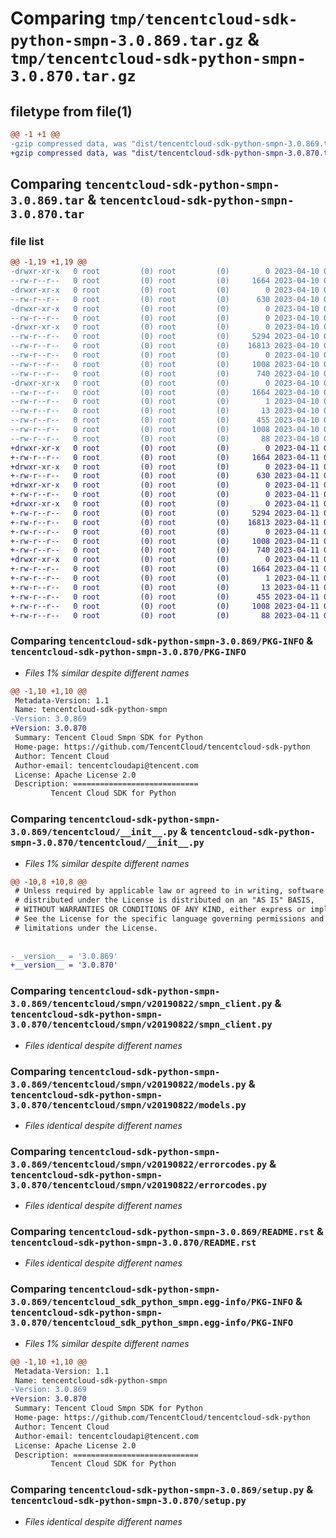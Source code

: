 # Comparing `tmp/tencentcloud-sdk-python-smpn-3.0.869.tar.gz` & `tmp/tencentcloud-sdk-python-smpn-3.0.870.tar.gz`

## filetype from file(1)

```diff
@@ -1 +1 @@
-gzip compressed data, was "dist/tencentcloud-sdk-python-smpn-3.0.869.tar", last modified: Mon Apr 10 03:12:29 2023, max compression
+gzip compressed data, was "dist/tencentcloud-sdk-python-smpn-3.0.870.tar", last modified: Tue Apr 11 03:52:08 2023, max compression
```

## Comparing `tencentcloud-sdk-python-smpn-3.0.869.tar` & `tencentcloud-sdk-python-smpn-3.0.870.tar`

### file list

```diff
@@ -1,19 +1,19 @@
-drwxr-xr-x   0 root         (0) root         (0)        0 2023-04-10 03:12:29.000000 tencentcloud-sdk-python-smpn-3.0.869/
--rw-r--r--   0 root         (0) root         (0)     1664 2023-04-10 03:12:29.000000 tencentcloud-sdk-python-smpn-3.0.869/PKG-INFO
-drwxr-xr-x   0 root         (0) root         (0)        0 2023-04-10 03:12:29.000000 tencentcloud-sdk-python-smpn-3.0.869/tencentcloud/
--rw-r--r--   0 root         (0) root         (0)      630 2023-04-10 03:12:29.000000 tencentcloud-sdk-python-smpn-3.0.869/tencentcloud/__init__.py
-drwxr-xr-x   0 root         (0) root         (0)        0 2023-04-10 03:12:29.000000 tencentcloud-sdk-python-smpn-3.0.869/tencentcloud/smpn/
--rw-r--r--   0 root         (0) root         (0)        0 2023-04-10 03:12:29.000000 tencentcloud-sdk-python-smpn-3.0.869/tencentcloud/smpn/__init__.py
-drwxr-xr-x   0 root         (0) root         (0)        0 2023-04-10 03:12:29.000000 tencentcloud-sdk-python-smpn-3.0.869/tencentcloud/smpn/v20190822/
--rw-r--r--   0 root         (0) root         (0)     5294 2023-04-10 03:12:29.000000 tencentcloud-sdk-python-smpn-3.0.869/tencentcloud/smpn/v20190822/smpn_client.py
--rw-r--r--   0 root         (0) root         (0)    16813 2023-04-10 03:12:29.000000 tencentcloud-sdk-python-smpn-3.0.869/tencentcloud/smpn/v20190822/models.py
--rw-r--r--   0 root         (0) root         (0)        0 2023-04-10 03:12:29.000000 tencentcloud-sdk-python-smpn-3.0.869/tencentcloud/smpn/v20190822/__init__.py
--rw-r--r--   0 root         (0) root         (0)     1008 2023-04-10 03:12:29.000000 tencentcloud-sdk-python-smpn-3.0.869/tencentcloud/smpn/v20190822/errorcodes.py
--rw-r--r--   0 root         (0) root         (0)      740 2023-04-10 03:12:29.000000 tencentcloud-sdk-python-smpn-3.0.869/README.rst
-drwxr-xr-x   0 root         (0) root         (0)        0 2023-04-10 03:12:29.000000 tencentcloud-sdk-python-smpn-3.0.869/tencentcloud_sdk_python_smpn.egg-info/
--rw-r--r--   0 root         (0) root         (0)     1664 2023-04-10 03:12:29.000000 tencentcloud-sdk-python-smpn-3.0.869/tencentcloud_sdk_python_smpn.egg-info/PKG-INFO
--rw-r--r--   0 root         (0) root         (0)        1 2023-04-10 03:12:29.000000 tencentcloud-sdk-python-smpn-3.0.869/tencentcloud_sdk_python_smpn.egg-info/dependency_links.txt
--rw-r--r--   0 root         (0) root         (0)       13 2023-04-10 03:12:29.000000 tencentcloud-sdk-python-smpn-3.0.869/tencentcloud_sdk_python_smpn.egg-info/top_level.txt
--rw-r--r--   0 root         (0) root         (0)      455 2023-04-10 03:12:29.000000 tencentcloud-sdk-python-smpn-3.0.869/tencentcloud_sdk_python_smpn.egg-info/SOURCES.txt
--rw-r--r--   0 root         (0) root         (0)     1008 2023-04-10 03:12:29.000000 tencentcloud-sdk-python-smpn-3.0.869/setup.py
--rw-r--r--   0 root         (0) root         (0)       88 2023-04-10 03:12:29.000000 tencentcloud-sdk-python-smpn-3.0.869/setup.cfg
+drwxr-xr-x   0 root         (0) root         (0)        0 2023-04-11 03:52:08.000000 tencentcloud-sdk-python-smpn-3.0.870/
+-rw-r--r--   0 root         (0) root         (0)     1664 2023-04-11 03:52:08.000000 tencentcloud-sdk-python-smpn-3.0.870/PKG-INFO
+drwxr-xr-x   0 root         (0) root         (0)        0 2023-04-11 03:52:08.000000 tencentcloud-sdk-python-smpn-3.0.870/tencentcloud/
+-rw-r--r--   0 root         (0) root         (0)      630 2023-04-11 03:52:08.000000 tencentcloud-sdk-python-smpn-3.0.870/tencentcloud/__init__.py
+drwxr-xr-x   0 root         (0) root         (0)        0 2023-04-11 03:52:08.000000 tencentcloud-sdk-python-smpn-3.0.870/tencentcloud/smpn/
+-rw-r--r--   0 root         (0) root         (0)        0 2023-04-11 03:52:08.000000 tencentcloud-sdk-python-smpn-3.0.870/tencentcloud/smpn/__init__.py
+drwxr-xr-x   0 root         (0) root         (0)        0 2023-04-11 03:52:08.000000 tencentcloud-sdk-python-smpn-3.0.870/tencentcloud/smpn/v20190822/
+-rw-r--r--   0 root         (0) root         (0)     5294 2023-04-11 03:52:08.000000 tencentcloud-sdk-python-smpn-3.0.870/tencentcloud/smpn/v20190822/smpn_client.py
+-rw-r--r--   0 root         (0) root         (0)    16813 2023-04-11 03:52:08.000000 tencentcloud-sdk-python-smpn-3.0.870/tencentcloud/smpn/v20190822/models.py
+-rw-r--r--   0 root         (0) root         (0)        0 2023-04-11 03:52:08.000000 tencentcloud-sdk-python-smpn-3.0.870/tencentcloud/smpn/v20190822/__init__.py
+-rw-r--r--   0 root         (0) root         (0)     1008 2023-04-11 03:52:08.000000 tencentcloud-sdk-python-smpn-3.0.870/tencentcloud/smpn/v20190822/errorcodes.py
+-rw-r--r--   0 root         (0) root         (0)      740 2023-04-11 03:52:08.000000 tencentcloud-sdk-python-smpn-3.0.870/README.rst
+drwxr-xr-x   0 root         (0) root         (0)        0 2023-04-11 03:52:08.000000 tencentcloud-sdk-python-smpn-3.0.870/tencentcloud_sdk_python_smpn.egg-info/
+-rw-r--r--   0 root         (0) root         (0)     1664 2023-04-11 03:52:08.000000 tencentcloud-sdk-python-smpn-3.0.870/tencentcloud_sdk_python_smpn.egg-info/PKG-INFO
+-rw-r--r--   0 root         (0) root         (0)        1 2023-04-11 03:52:08.000000 tencentcloud-sdk-python-smpn-3.0.870/tencentcloud_sdk_python_smpn.egg-info/dependency_links.txt
+-rw-r--r--   0 root         (0) root         (0)       13 2023-04-11 03:52:08.000000 tencentcloud-sdk-python-smpn-3.0.870/tencentcloud_sdk_python_smpn.egg-info/top_level.txt
+-rw-r--r--   0 root         (0) root         (0)      455 2023-04-11 03:52:08.000000 tencentcloud-sdk-python-smpn-3.0.870/tencentcloud_sdk_python_smpn.egg-info/SOURCES.txt
+-rw-r--r--   0 root         (0) root         (0)     1008 2023-04-11 03:52:08.000000 tencentcloud-sdk-python-smpn-3.0.870/setup.py
+-rw-r--r--   0 root         (0) root         (0)       88 2023-04-11 03:52:08.000000 tencentcloud-sdk-python-smpn-3.0.870/setup.cfg
```

### Comparing `tencentcloud-sdk-python-smpn-3.0.869/PKG-INFO` & `tencentcloud-sdk-python-smpn-3.0.870/PKG-INFO`

 * *Files 1% similar despite different names*

```diff
@@ -1,10 +1,10 @@
 Metadata-Version: 1.1
 Name: tencentcloud-sdk-python-smpn
-Version: 3.0.869
+Version: 3.0.870
 Summary: Tencent Cloud Smpn SDK for Python
 Home-page: https://github.com/TencentCloud/tencentcloud-sdk-python
 Author: Tencent Cloud
 Author-email: tencentcloudapi@tencent.com
 License: Apache License 2.0
 Description: ============================
         Tencent Cloud SDK for Python
```

### Comparing `tencentcloud-sdk-python-smpn-3.0.869/tencentcloud/__init__.py` & `tencentcloud-sdk-python-smpn-3.0.870/tencentcloud/__init__.py`

 * *Files 1% similar despite different names*

```diff
@@ -10,8 +10,8 @@
 # Unless required by applicable law or agreed to in writing, software
 # distributed under the License is distributed on an "AS IS" BASIS,
 # WITHOUT WARRANTIES OR CONDITIONS OF ANY KIND, either express or implied.
 # See the License for the specific language governing permissions and
 # limitations under the License.
 
 
-__version__ = '3.0.869'
+__version__ = '3.0.870'
```

### Comparing `tencentcloud-sdk-python-smpn-3.0.869/tencentcloud/smpn/v20190822/smpn_client.py` & `tencentcloud-sdk-python-smpn-3.0.870/tencentcloud/smpn/v20190822/smpn_client.py`

 * *Files identical despite different names*

### Comparing `tencentcloud-sdk-python-smpn-3.0.869/tencentcloud/smpn/v20190822/models.py` & `tencentcloud-sdk-python-smpn-3.0.870/tencentcloud/smpn/v20190822/models.py`

 * *Files identical despite different names*

### Comparing `tencentcloud-sdk-python-smpn-3.0.869/tencentcloud/smpn/v20190822/errorcodes.py` & `tencentcloud-sdk-python-smpn-3.0.870/tencentcloud/smpn/v20190822/errorcodes.py`

 * *Files identical despite different names*

### Comparing `tencentcloud-sdk-python-smpn-3.0.869/README.rst` & `tencentcloud-sdk-python-smpn-3.0.870/README.rst`

 * *Files identical despite different names*

### Comparing `tencentcloud-sdk-python-smpn-3.0.869/tencentcloud_sdk_python_smpn.egg-info/PKG-INFO` & `tencentcloud-sdk-python-smpn-3.0.870/tencentcloud_sdk_python_smpn.egg-info/PKG-INFO`

 * *Files 1% similar despite different names*

```diff
@@ -1,10 +1,10 @@
 Metadata-Version: 1.1
 Name: tencentcloud-sdk-python-smpn
-Version: 3.0.869
+Version: 3.0.870
 Summary: Tencent Cloud Smpn SDK for Python
 Home-page: https://github.com/TencentCloud/tencentcloud-sdk-python
 Author: Tencent Cloud
 Author-email: tencentcloudapi@tencent.com
 License: Apache License 2.0
 Description: ============================
         Tencent Cloud SDK for Python
```

### Comparing `tencentcloud-sdk-python-smpn-3.0.869/setup.py` & `tencentcloud-sdk-python-smpn-3.0.870/setup.py`

 * *Files identical despite different names*

